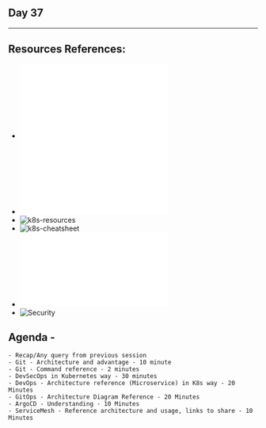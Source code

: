 ## Day 37
*************************************************************************************

## Resources References:
- ![Complete-Notes](../TrainingQueries-Agenda.txt)
- ![K8S-Contents](../K8S_DeepDive_Content.md)
- ![k8s-resources](../k8s_resources/)
- ![k8s-cheatsheet](https://kubernetes.io/docs/reference/kubectl/cheatsheet)
- ![Architecture Diagrams](Arch.md)
- ![Security](../security/)


## Agenda -
	- Recap/Any query from previous session
	- Git - Architecture and advantage - 10 minute
	- Git - Command reference - 2 minutes
	- DevSecOps in Kubernetes way - 30 minutes
	- DevOps - Architecture reference (Microservice) in K8s way - 20 Minutes
	- GitOps - Architecture Diagram Reference - 20 Minutes
	- ArgoCD - Understanding - 10 Minutes
	- ServiceMesh - Reference architecture and usage, links to share - 10 Minutes